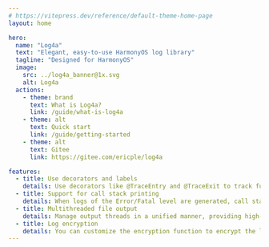 ```yaml
---
# https://vitepress.dev/reference/default-theme-home-page
layout: home

hero:
  name: "Log4a"
  text: "Elegant, easy-to-use HarmonyOS log library"
  tagline: "Designed for HarmonyOS"
  image:
    src: ../log4a_banner@1x.svg
    alt: Log4a
  actions:
    - theme: brand
      text: What is Log4a?
      link: /guide/what-is-log4a
    - theme: alt
      text: Quick start
      link: /guide/getting-started
    - theme: alt
      text: Gitee
      link: https://gitee.com/ericple/log4a

features:
  - title: Use decorators and labels
    details: Use decorators like @TraceEntry and @TraceExit to track functions without having to write your own log code
  - title: Support for call stack printing
    details: When logs of the Error/Fatal level are generated, call stacks can be printed to facilitate clear log analysis and help locate faults
  - title: Multithreaded file output
    details: Manage output threads in a unified manner, providing high-performance log output experience
  - title: Log encryption
    details: You can customize the encryption function to encrypt the log flow output to the file to protect log security
---
```



